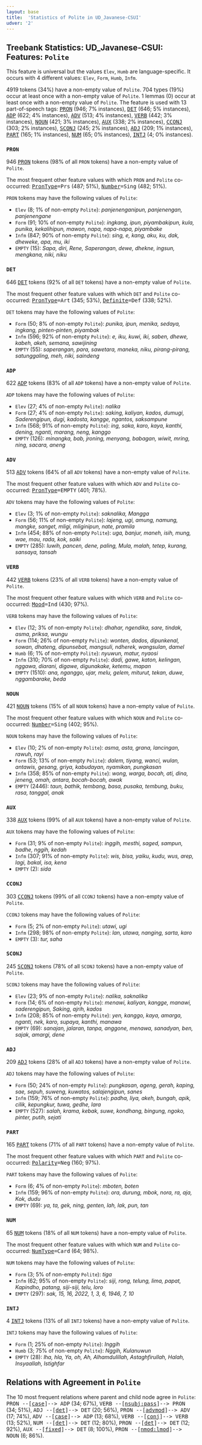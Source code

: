```yaml
---
layout: base
title:  'Statistics of Polite in UD_Javanese-CSUI'
udver: '2'
---
```


## Treebank Statistics: UD_Javanese-CSUI: Features: `Polite`

This feature is universal but the values `Elev`, `Humb` are language-specific.
It occurs with 4 different values: `Elev`, `Form`, `Humb`, `Infm`.

4919 tokens (34%) have a non-empty value of `Polite`.
704 types (19%) occur at least once with a non-empty value of `Polite`.
1 lemmas (0) occur at least once with a non-empty value of `Polite`.
The feature is used with 13 part-of-speech tags: <tt><a href="jv_csui-pos-PRON.html">PRON</a></tt> (946; 7% instances), <tt><a href="jv_csui-pos-DET.html">DET</a></tt> (646; 5% instances), <tt><a href="jv_csui-pos-ADP.html">ADP</a></tt> (622; 4% instances), <tt><a href="jv_csui-pos-ADV.html">ADV</a></tt> (513; 4% instances), <tt><a href="jv_csui-pos-VERB.html">VERB</a></tt> (442; 3% instances), <tt><a href="jv_csui-pos-NOUN.html">NOUN</a></tt> (421; 3% instances), <tt><a href="jv_csui-pos-AUX.html">AUX</a></tt> (338; 2% instances), <tt><a href="jv_csui-pos-CCONJ.html">CCONJ</a></tt> (303; 2% instances), <tt><a href="jv_csui-pos-SCONJ.html">SCONJ</a></tt> (245; 2% instances), <tt><a href="jv_csui-pos-ADJ.html">ADJ</a></tt> (209; 1% instances), <tt><a href="jv_csui-pos-PART.html">PART</a></tt> (165; 1% instances), <tt><a href="jv_csui-pos-NUM.html">NUM</a></tt> (65; 0% instances), <tt><a href="jv_csui-pos-INTJ.html">INTJ</a></tt> (4; 0% instances).

### `PRON`

946 <tt><a href="jv_csui-pos-PRON.html">PRON</a></tt> tokens (98% of all `PRON` tokens) have a non-empty value of `Polite`.

The most frequent other feature values with which `PRON` and `Polite` co-occurred: <tt><a href="jv_csui-feat-PronType.html">PronType</a></tt><tt>=Prs</tt> (487; 51%), <tt><a href="jv_csui-feat-Number.html">Number</a></tt><tt>=Sing</tt> (482; 51%).

`PRON` tokens may have the following values of `Polite`:

* `Elev` (8; 1% of non-empty `Polite`): <em>panjenenganipun, panjenengan, panjenengane</em>
* `Form` (91; 10% of non-empty `Polite`): <em>ingkang, ipun, piyambakipun, kula, punika, kekalihipun, mawon, napa, napa-napa, piyambake</em>
* `Infm` (847; 90% of non-empty `Polite`): <em>sing, e, kang, aku, ku, dak, dheweke, apa, mu, iki</em>
* `EMPTY` (15): <em>Sapa, diri, Rene, Saperangan, dewe, dhekne, ingsun, mengkana, niki, niku</em>

### `DET`

646 <tt><a href="jv_csui-pos-DET.html">DET</a></tt> tokens (92% of all `DET` tokens) have a non-empty value of `Polite`.

The most frequent other feature values with which `DET` and `Polite` co-occurred: <tt><a href="jv_csui-feat-PronType.html">PronType</a></tt><tt>=Art</tt> (345; 53%), <tt><a href="jv_csui-feat-Definite.html">Definite</a></tt><tt>=Def</tt> (338; 52%).

`DET` tokens may have the following values of `Polite`:

* `Form` (50; 8% of non-empty `Polite`): <em>punika, ipun, menika, sedaya, ingkang, pinten-pinten, piyambak</em>
* `Infm` (596; 92% of non-empty `Polite`): <em>e, iku, kuwi, iki, saben, dhewe, kabeh, akeh, semana, sawijining</em>
* `EMPTY` (55): <em>saperangan, para, sawetara, maneka, niku, pirang-pirang, satunggaling, meh, niki, saindeng</em>

### `ADP`

622 <tt><a href="jv_csui-pos-ADP.html">ADP</a></tt> tokens (83% of all `ADP` tokens) have a non-empty value of `Polite`.

`ADP` tokens may have the following values of `Polite`:

* `Elev` (27; 4% of non-empty `Polite`): <em>nalika</em>
* `Form` (27; 4% of non-empty `Polite`): <em>saking, kaliyan, kados, dumugi, Saderengipun, dugi, kadosta, kangge, ngantos, saksampune</em>
* `Infm` (568; 91% of non-empty `Polite`): <em>ing, saka, karo, kaya, kanthi, dening, nganti, marang, neng, kanggo</em>
* `EMPTY` (126): <em>minangka, bab, jroning, menyang, babagan, wiwit, mring, ning, sacara, aneng</em>

### `ADV`

513 <tt><a href="jv_csui-pos-ADV.html">ADV</a></tt> tokens (64% of all `ADV` tokens) have a non-empty value of `Polite`.

The most frequent other feature values with which `ADV` and `Polite` co-occurred: <tt><a href="jv_csui-feat-PronType.html">PronType</a></tt><tt>=EMPTY</tt> (401; 78%).

`ADV` tokens may have the following values of `Polite`:

* `Elev` (3; 1% of non-empty `Polite`): <em>saknalika, Mangga</em>
* `Form` (56; 11% of non-empty `Polite`): <em>lajeng, ugi, amung, namung, mangke, sanget, mligi, mliginipun, nate, pramila</em>
* `Infm` (454; 88% of non-empty `Polite`): <em>uga, banjur, maneh, isih, mung, wae, mau, rada, kok, saiki</em>
* `EMPTY` (285): <em>luwih, pancen, dene, paling, Mula, malah, tetep, kurang, sansaya, tansah</em>

### `VERB`

442 <tt><a href="jv_csui-pos-VERB.html">VERB</a></tt> tokens (23% of all `VERB` tokens) have a non-empty value of `Polite`.

The most frequent other feature values with which `VERB` and `Polite` co-occurred: <tt><a href="jv_csui-feat-Mood.html">Mood</a></tt><tt>=Ind</tt> (430; 97%).

`VERB` tokens may have the following values of `Polite`:

* `Elev` (12; 3% of non-empty `Polite`): <em>dhahar, ngendika, sare, tindak, asma, priksa, wungu</em>
* `Form` (114; 26% of non-empty `Polite`): <em>wonten, dados, dipunkenal, sowan, dhateng, dipunsebat, mangsuli, ndherek, wangsulan, damel</em>
* `Humb` (6; 1% of non-empty `Polite`): <em>nyuwun, matur, nyaosi</em>
* `Infm` (310; 70% of non-empty `Polite`): <em>dadi, gawe, katon, kelingan, nggawa, diarani, digawe, digunakake, ketemu, mapan</em>
* `EMPTY` (1510): <em>ana, nganggo, ujar, melu, gelem, miturut, tekan, duwe, nggambarake, beda</em>

### `NOUN`

421 <tt><a href="jv_csui-pos-NOUN.html">NOUN</a></tt> tokens (15% of all `NOUN` tokens) have a non-empty value of `Polite`.

The most frequent other feature values with which `NOUN` and `Polite` co-occurred: <tt><a href="jv_csui-feat-Number.html">Number</a></tt><tt>=Sing</tt> (402; 95%).

`NOUN` tokens may have the following values of `Polite`:

* `Elev` (10; 2% of non-empty `Polite`): <em>asma, asta, grana, lancingan, rawuh, rayi</em>
* `Form` (53; 13% of non-empty `Polite`): <em>dalem, tiyang, wanci, wulan, antawis, gesang, griya, kabudayan, nyamikan, pungkasan</em>
* `Infm` (358; 85% of non-empty `Polite`): <em>wong, warga, bocah, ati, dina, jeneng, omah, antara, bocah-bocah, awak</em>
* `EMPTY` (2446): <em>taun, bathik, tembang, basa, pusaka, tembung, buku, rasa, tanggal, anak</em>

### `AUX`

338 <tt><a href="jv_csui-pos-AUX.html">AUX</a></tt> tokens (99% of all `AUX` tokens) have a non-empty value of `Polite`.

`AUX` tokens may have the following values of `Polite`:

* `Form` (31; 9% of non-empty `Polite`): <em>inggih, mesthi, saged, sampun, badhe, nggih, kedah</em>
* `Infm` (307; 91% of non-empty `Polite`): <em>wis, bisa, yaiku, kudu, wus, arep, lagi, bakal, isa, kena</em>
* `EMPTY` (2): <em>sida</em>

### `CCONJ`

303 <tt><a href="jv_csui-pos-CCONJ.html">CCONJ</a></tt> tokens (99% of all `CCONJ` tokens) have a non-empty value of `Polite`.

`CCONJ` tokens may have the following values of `Polite`:

* `Form` (5; 2% of non-empty `Polite`): <em>utawi, ugi</em>
* `Infm` (298; 98% of non-empty `Polite`): <em>lan, utawa, nanging, sarta, karo</em>
* `EMPTY` (3): <em>tur, saha</em>

### `SCONJ`

245 <tt><a href="jv_csui-pos-SCONJ.html">SCONJ</a></tt> tokens (78% of all `SCONJ` tokens) have a non-empty value of `Polite`.

`SCONJ` tokens may have the following values of `Polite`:

* `Elev` (23; 9% of non-empty `Polite`): <em>nalika, saknalika</em>
* `Form` (14; 6% of non-empty `Polite`): <em>menawi, kaliyan, kangge, manawi, saderengipun, Saking, ajrih, kados</em>
* `Infm` (208; 85% of non-empty `Polite`): <em>yen, kanggo, kaya, amarga, nganti, nek, karo, supaya, kanthi, manawa</em>
* `EMPTY` (69): <em>sanajan, jalaran, tanpa, anggone, menawa, sanadyan, ben, sajak, amargi, dene</em>

### `ADJ`

209 <tt><a href="jv_csui-pos-ADJ.html">ADJ</a></tt> tokens (28% of all `ADJ` tokens) have a non-empty value of `Polite`.

`ADJ` tokens may have the following values of `Polite`:

* `Form` (50; 24% of non-empty `Polite`): <em>pungkasan, ageng, gerah, kaping, sae, sepuh, suweng, kuwatos, salajengipun, sanes</em>
* `Infm` (159; 76% of non-empty `Polite`): <em>padha, liya, akeh, bungah, apik, cilik, kepungkur, tuwa, gedhe, lara</em>
* `EMPTY` (527): <em>salah, krama, kebak, suwe, kondhang, bingung, ngoko, pinter, putih, sejati</em>

### `PART`

165 <tt><a href="jv_csui-pos-PART.html">PART</a></tt> tokens (71% of all `PART` tokens) have a non-empty value of `Polite`.

The most frequent other feature values with which `PART` and `Polite` co-occurred: <tt><a href="jv_csui-feat-Polarity.html">Polarity</a></tt><tt>=Neg</tt> (160; 97%).

`PART` tokens may have the following values of `Polite`:

* `Form` (6; 4% of non-empty `Polite`): <em>mboten, boten</em>
* `Infm` (159; 96% of non-empty `Polite`): <em>ora, durung, mbok, nora, ra, aja, Kok, dudu</em>
* `EMPTY` (69): <em>ya, ta, gek, ning, genten, lah, lak, pun, tan</em>

### `NUM`

65 <tt><a href="jv_csui-pos-NUM.html">NUM</a></tt> tokens (18% of all `NUM` tokens) have a non-empty value of `Polite`.

The most frequent other feature values with which `NUM` and `Polite` co-occurred: <tt><a href="jv_csui-feat-NumType.html">NumType</a></tt><tt>=Card</tt> (64; 98%).

`NUM` tokens may have the following values of `Polite`:

* `Form` (3; 5% of non-empty `Polite`): <em>tiga</em>
* `Infm` (62; 95% of non-empty `Polite`): <em>siji, rong, telung, lima, papat, Kapindho, patang, siji-siji, telu, loro</em>
* `EMPTY` (297): <em>sak, 15, 16, 2022, 1, 3, 6, 1946, 7, 10</em>

### `INTJ`

4 <tt><a href="jv_csui-pos-INTJ.html">INTJ</a></tt> tokens (13% of all `INTJ` tokens) have a non-empty value of `Polite`.

`INTJ` tokens may have the following values of `Polite`:

* `Form` (1; 25% of non-empty `Polite`): <em>Inggih</em>
* `Humb` (3; 75% of non-empty `Polite`): <em>Nggih, Kulanuwun</em>
* `EMPTY` (28): <em>lha, hla, Ya, oh, Ah, Alhamdulillah, Astaghfirullah, Halah, Insyaallah, Istighfar</em>

## Relations with Agreement in `Polite`

The 10 most frequent relations where parent and child node agree in `Polite`:
<tt>PRON --[<tt><a href="jv_csui-dep-case.html">case</a></tt>]--> ADP</tt> (34; 67%),
<tt>VERB --[<tt><a href="jv_csui-dep-nsubj-pass.html">nsubj:pass</a></tt>]--> PRON</tt> (34; 51%),
<tt>ADJ --[<tt><a href="jv_csui-dep-det.html">det</a></tt>]--> DET</tt> (20; 56%),
<tt>PRON --[<tt><a href="jv_csui-dep-advmod.html">advmod</a></tt>]--> ADV</tt> (17; 74%),
<tt>ADV --[<tt><a href="jv_csui-dep-case.html">case</a></tt>]--> ADP</tt> (13; 68%),
<tt>VERB --[<tt><a href="jv_csui-dep-conj.html">conj</a></tt>]--> VERB</tt> (13; 52%),
<tt>NUM --[<tt><a href="jv_csui-dep-det.html">det</a></tt>]--> DET</tt> (12; 80%),
<tt>PRON --[<tt><a href="jv_csui-dep-det.html">det</a></tt>]--> DET</tt> (12; 92%),
<tt>AUX --[<tt><a href="jv_csui-dep-fixed.html">fixed</a></tt>]--> DET</tt> (8; 100%),
<tt>PRON --[<tt><a href="jv_csui-dep-nmod-lmod.html">nmod:lmod</a></tt>]--> NOUN</tt> (6; 86%).

